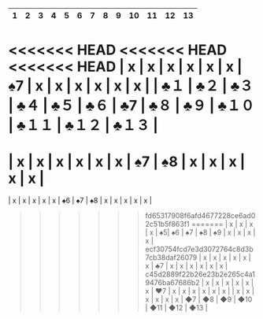 | 1 | 2 | 3 | 4 | 5 | 6 | 7 | 8 | 9 | 10 | 11 | 12 | 13 |
| - | - | - | - | - | - | - | - | - | - | - | - | - |
<<<<<<< HEAD
<<<<<<< HEAD
<<<<<<< HEAD
| x | x | x | x | x | x | ♠7 | x | x | x | x | x | x |
| ♣１ | ♣２ | ♣３ | ♣４ | ♣５ | ♣６ | ♣7 | ♣８ | ♣９ | ♣１０ | ♣１１ | ♣１２ | ♣１３ |
=======
| x | x | x | x | x | x | ♠7 | ♠8 | x | x | x | x | x |
=======
| x | x | x | x | x | ♠6 | ♠7 | ♠8 | x | x | x | x | x |
>>>>>>> fd65317908f6afd4677228ce6ad02c51b5f863f1
=======
| x | x | x | x | ♠5| ♠6 | ♠7 | ♠8 | ♠9 | x | x | x | x |
>>>>>>> ecf30754fcd7e3d3072764c8d3b7cb38daf26079
| x | x | x | x | x | x | ♣7 | x | x | x | x | x | x |
>>>>>>> c45d2889f22b26e23b2e265c4a19476ba67686b2
| x | x | x | x | x | x | ♥7 | x | x | x | x | x | x |
| x | x | x | x | x | x | ◆7 | ◆8 | ◆9 | ◆10 | ◆11 | ◆12 | ◆13 |